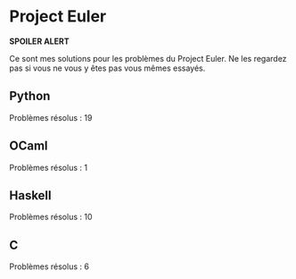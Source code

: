 # Project Euler

**SPOILER ALERT**

Ce sont mes solutions pour les problèmes du Project Euler. Ne les regardez pas si vous ne vous y êtes pas vous mêmes essayés.

## Python

Problèmes résolus : 19

## OCaml

Problèmes résolus : 1

## Haskell

Problèmes résolus : 10

## C

Problèmes résolus : 6
